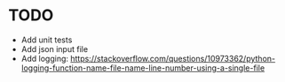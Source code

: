 # TODO

- Add unit tests
- Add json input file
- Add logging: https://stackoverflow.com/questions/10973362/python-logging-function-name-file-name-line-number-using-a-single-file